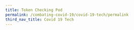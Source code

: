 ```yaml
---
title: Token Checking Pod
permalink: /combating-covid-19/covid-19-tech/permalink
third_nav_title: Covid 19 Tech
---
```

